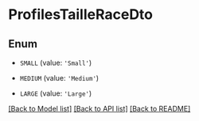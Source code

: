 # ProfilesTailleRaceDto


## Enum

* `SMALL` (value: `'Small'`)

* `MEDIUM` (value: `'Medium'`)

* `LARGE` (value: `'Large'`)

[[Back to Model list]](../README.md#documentation-for-models) [[Back to API list]](../README.md#documentation-for-api-endpoints) [[Back to README]](../README.md)


